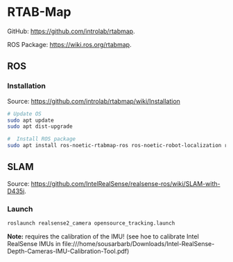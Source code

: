 # RTAB-Map

GitHub: https://github.com/introlab/rtabmap.

ROS Package: https://wiki.ros.org/rtabmap.

## ROS

### Installation

Source: https://github.com/introlab/rtabmap/wiki/Installation

```sh
# Update OS
sudo apt update
sudo apt dist-upgrade

#  Install ROS package
sudo apt install ros-noetic-rtabmap-ros ros-noetic-robot-localization ros-noetic-imu-filter-madgwick ros-noetic-octomap-rviz-plugins
```

## SLAM

Source: https://github.com/IntelRealSense/realsense-ros/wiki/SLAM-with-D435i.

### Launch

```sh
roslaunch realsense2_camera opensource_tracking.launch
```

**Note:** requires the calibration of the IMU!
(see hoe to calibrate Intel RealSense IMUs in
file:///home/sousarbarb/Downloads/Intel-RealSense-Depth-Cameras-IMU-Calibration-Tool.pdf)
